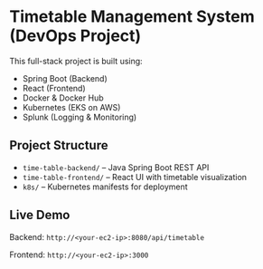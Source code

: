 # Timetable Management System (DevOps Project)

This full-stack project is built using:
- Spring Boot (Backend)
- React (Frontend)
- Docker & Docker Hub
- Kubernetes (EKS on AWS)
- Splunk (Logging & Monitoring)

## Project Structure
- `time-table-backend/` – Java Spring Boot REST API
- `time-table-frontend/` – React UI with timetable visualization
- `k8s/` – Kubernetes manifests for deployment

## Live Demo
Backend: `http://<your-ec2-ip>:8080/api/timetable`

Frontend: `http://<your-ec2-ip>:3000`
